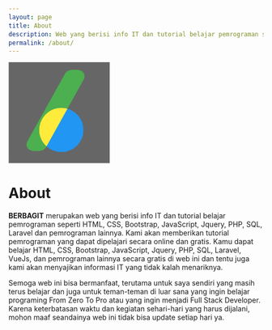 ```yaml
---
layout: page
title: About
description: Web yang berisi info IT dan tutorial belajar pemrograman seperti HTML, CSS, Bootstrap, JavaScript, Jquery, PHP, SQL, Laravel dan pemrograman lainnya.
permalink: /about/
---
```


<img class="img-rounded" src="/assets/img/uploads/profile-1.png" alt="BERBAGIT" width="200">

# About

<strong>BERBAGIT</strong> merupakan web yang berisi info IT dan tutorial belajar pemrograman seperti HTML, CSS, Bootstrap, JavaScript, Jquery, PHP, SQL, Laravel dan pemrograman lainnya. Kami akan memberikan tutorial pemrograman yang dapat dipelajari secara online dan gratis. Kamu dapat belajar HTML, CSS, Bootstrap, JavaScript, Jquery, PHP, SQL, Laravel, VueJs, dan pemrograman lainnya secara gratis di web ini dan tentu juga kami akan menyajikan informasi IT yang tidak kalah menariknya.

Semoga web ini bisa bermanfaat, terutama untuk saya sendiri yang masih terus belajar dan juga untuk teman-teman di luar sana yang ingin belajar programing From Zero To Pro atau yang ingin menjadi Full Stack Developer. Karena keterbatasan waktu dan kegiatan sehari-hari yang harus dijalani, mohon maaf seandainya web ini tidak bisa update setiap hari ya.
